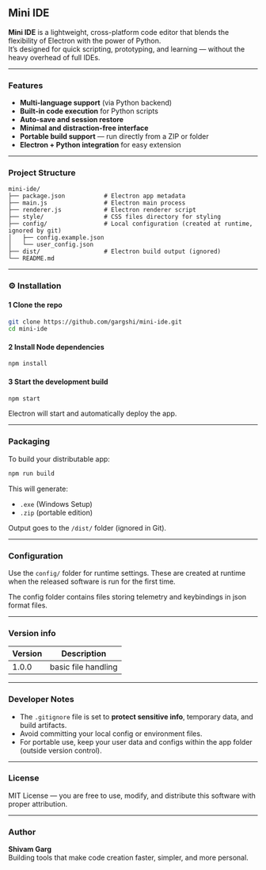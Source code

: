 ## Mini IDE

**Mini IDE** is a lightweight, cross-platform code editor that blends the flexibility of Electron with the power of Python.  
It’s designed for quick scripting, prototyping, and learning — without the heavy overhead of full IDEs.

---

### Features

- **Multi-language support** (via Python backend)  
- **Built-in code execution** for Python scripts  
- **Auto-save and session restore**  
- **Minimal and distraction-free interface**  
- **Portable build support** — run directly from a ZIP or folder  
- **Electron + Python integration** for easy extension  

---

### Project Structure

```
mini-ide/
├── package.json           # Electron app metadata
├── main.js                # Electron main process
├── renderer.js            # Electron renderer script
├── style/                 # CSS files directory for styling
├── config/                # Local configuration (created at runtime, ignored by git)
│   ├── config.example.json
│   └── user_config.json  
├── dist/                  # Electron build output (ignored)
└── README.md
```

---

### ⚙️ Installation

#### 1 Clone the repo
```bash
git clone https://github.com/gargshi/mini-ide.git
cd mini-ide
```

#### 2 Install Node dependencies
```bash
npm install
```

#### 3 Start the development build
```bash
npm start
```

Electron will start and automatically deploy the app.

---

### Packaging

To build your distributable app:

```bash
npm run build
```

This will generate:
- `.exe` (Windows Setup)
- `.zip` (portable edition)

Output goes to the `/dist/` folder (ignored in Git).

---

### Configuration

Use the `config/` folder for runtime settings. These are created at runtime when the released software is run for the first time.

The config folder contains files storing telemetry and keybindings in json format files.

---

### Version info

| Version | Description                              |
|---------|------------------------------------------|
|  1.0.0  | basic file handling                      |

---

### Developer Notes

- The `.gitignore` file is set to **protect sensitive info**, temporary data, and build artifacts.  
- Avoid committing your local config or environment files.  
- For portable use, keep your user data and configs within the app folder (outside version control).

---

### License

MIT License — you are free to use, modify, and distribute this software with proper attribution.

---

### Author

**Shivam Garg**  
Building tools that make code creation faster, simpler, and more personal.
